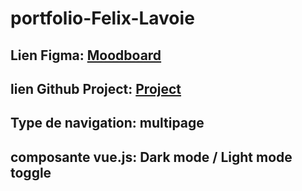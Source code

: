 # portfolio-Felix-Lavoie
## Lien Figma: [Moodboard](https://www.figma.com/design/1QoHfsmQb558bLRpeYNiQb/Untitled?node-id=0-1&p=f&t=1kr1doyuTQPDhNwh-0)  
## lien Github Project: [Project](https://github.com/users/Felix-Lavoie/projects/3)  
## Type de navigation: multipage
## composante vue.js: Dark mode / Light mode toggle
